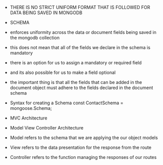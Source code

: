 
- THERE IS NO STRICT UNIFORM FORMAT THAT IS FOLLOWED FOR DATA BEING SAVED IN MONGODB

- SCHEMA
- enforces uniformity across the data or document fields being saved in the mongodb collection
- this does not mean that all of the fields we declare in the schema is mandatory
- there is an option for us to assign a mandatory or required field
- and its also possible for us to make a field optional
- the important thing is that all the fields that can be added in the document object must adhere to the fields declared in the document schema

- Syntax for creating a Schema
  const ContactSchema = mongoose.Schema;

- MVC Architecture
- Model View Controller Architecture
- Model refers to the schema that we are applying the our object models
- View refers to the data presentation for the response from the route
- Controller refers to the function managing the responses of our routes